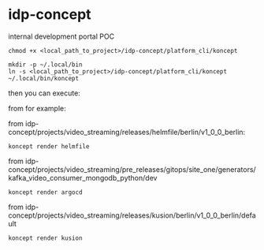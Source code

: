 # idp-concept
internal development portal POC

```
chmod +x <local_path_to_project>/idp-concept/platform_cli/koncept
```

```
mkdir -p ~/.local/bin
ln -s <local_path_to_project>/idp-concept/platform_cli/koncept ~/.local/bin/koncept
```

then you can execute:

from for example:

from idp-concept/projects/video_streaming/releases/helmfile/berlin/v1_0_0_berlin:

```
koncept render helmfile
```

from idp-concept/projects/video_streaming/pre_releases/gitops/site_one/generators/kafka_video_consumer_mongodb_python/dev

```
koncept render argocd
```

from idp-concept/projects/video_streaming/releases/kusion/berlin/v1_0_0_berlin/default

```
koncept render kusion
```




